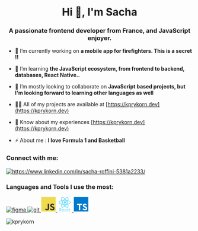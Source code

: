 <h1 align="center">Hi 👋, I'm Sacha</h1>
<h3 align="center">A passionate frontend developer from France, and JavaScript enjoyer.</h3>

- 🔭 I’m currently working on **a mobile app for firefighters. This is a secret !!**

- 🌱 I’m  learning **the JavaScript ecosystem, from frontend to backend, databases, React Native..**

- 👯 I’m mostly looking to collaborate on **JavaScript based projects, but I'm looking forward to learning other languages as well**

- 👨‍💻 All of my projects are available at [https://kprykorn.dev](https://kprykorn.dev)

- 📄 Know about my experiences [https://kprykorn.dev](https://kprykorn.dev)

- ⚡ About me : **I love Formula 1 and Basketball**

<h3 align="left">Connect with me:</h3>
<p align="left">
<a href="https://linkedin.com/in/https://www.linkedin.com/in/sacha-roffini-5381a2233/" target="blank"><img align="center" src="https://raw.githubusercontent.com/rahuldkjain/github-profile-readme-generator/master/src/images/icons/Social/linked-in-alt.svg" alt="https://www.linkedin.com/in/sacha-roffini-5381a2233/" height="30" width="40" /></a>
</p>

<h3 align="left">Languages and Tools I use the most:</h3>
<p align="left"> <a href="https://www.figma.com/" target="_blank" rel="noreferrer"> <img src="https://www.vectorlogo.zone/logos/figma/figma-icon.svg" alt="figma" width="40" height="40"/> </a> <a href="https://git-scm.com/" target="_blank" rel="noreferrer"> <img src="https://www.vectorlogo.zone/logos/git-scm/git-scm-icon.svg" alt="git" width="40" height="40"/> </a> <a href="https://developer.mozilla.org/en-US/docs/Web/JavaScript" target="_blank" rel="noreferrer"> <img src="https://raw.githubusercontent.com/devicons/devicon/master/icons/javascript/javascript-original.svg" alt="javascript" width="40" height="40"/> </a> <a href="https://nextjs.org/" target="_blank" rel="noreferrer"> </a> <a href="https://reactjs.org/" target="_blank" rel="noreferrer"> <img src="https://raw.githubusercontent.com/devicons/devicon/master/icons/react/react-original-wordmark.svg" alt="react" width="40" height="40"/> </a> <a href="https://www.typescriptlang.org/" target="_blank" rel="noreferrer"> <img src="https://raw.githubusercontent.com/devicons/devicon/master/icons/typescript/typescript-original.svg" alt="typescript" width="40" height="40"/> </a> </p>

<p><img align="center" src="https://github-readme-stats.vercel.app/api/top-langs?username=kprykorn&show_icons=true&theme=tokyonight&locale=en&layout=compact" alt="kprykorn" /></p>
